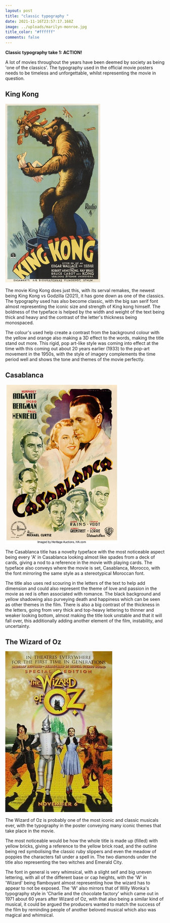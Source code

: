 ```yaml
---
layout: post
title: "classic typography "
date: 2021-11-16T23:57:17.168Z
image: ../uploads/marilyn-monroe.jpg
title_color: "#ffffff"
comments: false
---
```

**Classic typography take 1: ACTION!**

A lot of movies throughout the years have been deemed by society as being 'one of the classics'. The typography used in the official movie posters needs to be timeless and unforgettable, whilst representing the movie in question.

## King Kong

![pintrest.com](../uploads/kingkong.jpg "king kong")

The movie King Kong does just this, with its serval remakes, the newest being King Kong vs Godzilla (2021), it has gone down as one of the classics. The typography used has also become classic, with the big san serif font almost representing the iconic size and strength of King kong himself. The boldness of the typeface is helped by the width and weight of the text being thick and heavy and the contrast of the letter's thickness being monospaced.

The colour's used help create a contrast from the background colour with the yellow and orange also making a 3D effect to the words, making the title stand out more. This rigid, pop art-like style was coming into effect at the time with this coming out about 20 years earlier (1933) to the pop-art movement in the 1950s, with the style of imagery complements the time period well and shows the tone and themes of the movie perfectly.

## Casablanca

![movieposters.com](../uploads/casblanca.jpg "casablanca")

The Casablanca title has a novelty typeface with the most noticeable aspect being every 'A'  in Casablanca looking almost like spades from a deck of cards, giving a nod to a reference in the movie with playing cards. The typeface also conveys where the movie is set, Casablanca, Morocco, with the font mirroring the same style as a stereotypical Moroccan font.

The title also uses red scouring in the letters of the text to help add dimension and could also represent the theme of love and passion in the movie as red is often associated with romance. The black background and yellow shadowing also purveying death and happiness which can be seen as other themes in the film. There is also a big contrast of the thickness in the letters, going from very thick and top-heavy lettering to thinner and weaker looking bottom, almost making the title look unstable and that it will fall over, this additionally adding another element of the film, instability, and uncertainty. 

## The Wizard of Oz

![movieposters.com](../uploads/wizard-of-oz-2.jpg "wizard of Oz")

The Wizard of Oz is probably one of the most iconic and classic musicals ever, with the typography in the poster conveying many iconic themes that take place in the movie. 

The most noticeable would be how the whole title is made up (filled) with yellow bricks, giving a reference to the yellow brick road, and the outline being red symbolising the classic ruby slippers and even the meadow of poppies the characters fall under a spell in. The two diamonds under the title also representing the two witches and Emerald City.

The font in general is very whimsical, with a slight seif and big uneven lettering, with all of the different base or cap heights, with the 'W' in 'Wizard' being flamboyant almost representing how the wizard has to appear to not be exposed. The 'W' also mirrors that of Willy Wonka's typography style in 'Charlie and the chocolate factory' which came out in 1971 about 60 years after Wizard of Oz, with that also being a similar kind of musical, it could be argued the producers wanted to match the success of the film by reminding people of another beloved musical which also was magical and whimsical.